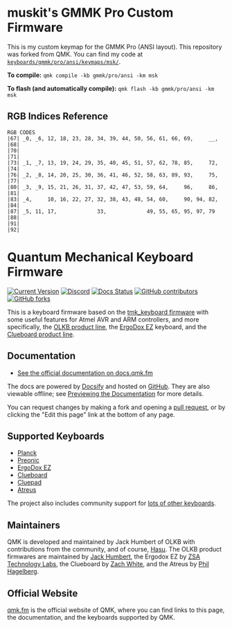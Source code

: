 # muskit's GMMK Pro Custom Firmware

This is my custom keymap for the GMMK Pro (ANSI layout). This repository was forked from QMK. You can find my code at [`keyboards/gmmk/pro/ansi/keymaps/msk/`](keyboards/gmmk/pro/ansi/keymaps/msk/).

**To compile:**
`qmk compile -kb gmmk/pro/ansi -km msk`

**To flash (and automatically compile):**
`qmk flash -kb gmmk/pro/ansi -km msk`

## RGB Indices Reference
```
RGB CODES
|67| _0, _6, 12, 18, 23, 28, 34, 39, 44, 50, 56, 61, 66, 69,     __, |68| 
|70|                                                                 |71|
|73| _1, _7, 13, 19, 24, 29, 35, 40, 45, 51, 57, 62, 78, 85,     72, |74|
|76| _2, _8, 14, 20, 25, 30, 36, 41, 46, 52, 58, 63, 89, 93,     75, |77| 
|80| _3, _9, 15, 21, 26, 31, 37, 42, 47, 53, 59, 64,     96,     86, |81| 
|83| _4,     10, 16, 22, 27, 32, 38, 43, 48, 54, 60,     90, 94, 82, |84|
|87| _5, 11, 17,             33,             49, 55, 65, 95, 97, 79  |88| 
|91|                                                                 |92|
```

# Quantum Mechanical Keyboard Firmware

[![Current Version](https://img.shields.io/github/tag/qmk/qmk_firmware.svg)](https://github.com/qmk/qmk_firmware/tags)
[![Discord](https://img.shields.io/discord/440868230475677696.svg)](https://discord.gg/Uq7gcHh)
[![Docs Status](https://img.shields.io/badge/docs-ready-orange.svg)](https://docs.qmk.fm)
[![GitHub contributors](https://img.shields.io/github/contributors/qmk/qmk_firmware.svg)](https://github.com/qmk/qmk_firmware/pulse/monthly)
[![GitHub forks](https://img.shields.io/github/forks/qmk/qmk_firmware.svg?style=social&label=Fork)](https://github.com/qmk/qmk_firmware/)

This is a keyboard firmware based on the [tmk\_keyboard firmware](https://github.com/tmk/tmk_keyboard) with some useful features for Atmel AVR and ARM controllers, and more specifically, the [OLKB product line](https://olkb.com), the [ErgoDox EZ](https://ergodox-ez.com) keyboard, and the [Clueboard product line](https://clueboard.co).

## Documentation

* [See the official documentation on docs.qmk.fm](https://docs.qmk.fm)

The docs are powered by [Docsify](https://docsify.js.org/) and hosted on [GitHub](/docs/). They are also viewable offline; see [Previewing the Documentation](https://docs.qmk.fm/#/contributing?id=previewing-the-documentation) for more details.

You can request changes by making a fork and opening a [pull request](https://github.com/qmk/qmk_firmware/pulls), or by clicking the "Edit this page" link at the bottom of any page.

## Supported Keyboards

* [Planck](/keyboards/planck/)
* [Preonic](/keyboards/preonic/)
* [ErgoDox EZ](/keyboards/ergodox_ez/)
* [Clueboard](/keyboards/clueboard/)
* [Cluepad](/keyboards/clueboard/17/)
* [Atreus](/keyboards/atreus/)

The project also includes community support for [lots of other keyboards](/keyboards/).

## Maintainers

QMK is developed and maintained by Jack Humbert of OLKB with contributions from the community, and of course, [Hasu](https://github.com/tmk). The OLKB product firmwares are maintained by [Jack Humbert](https://github.com/jackhumbert), the Ergodox EZ by [ZSA Technology Labs](https://github.com/zsa), the Clueboard by [Zach White](https://github.com/skullydazed), and the Atreus by [Phil Hagelberg](https://github.com/technomancy).

## Official Website

[qmk.fm](https://qmk.fm) is the official website of QMK, where you can find links to this page, the documentation, and the keyboards supported by QMK.
